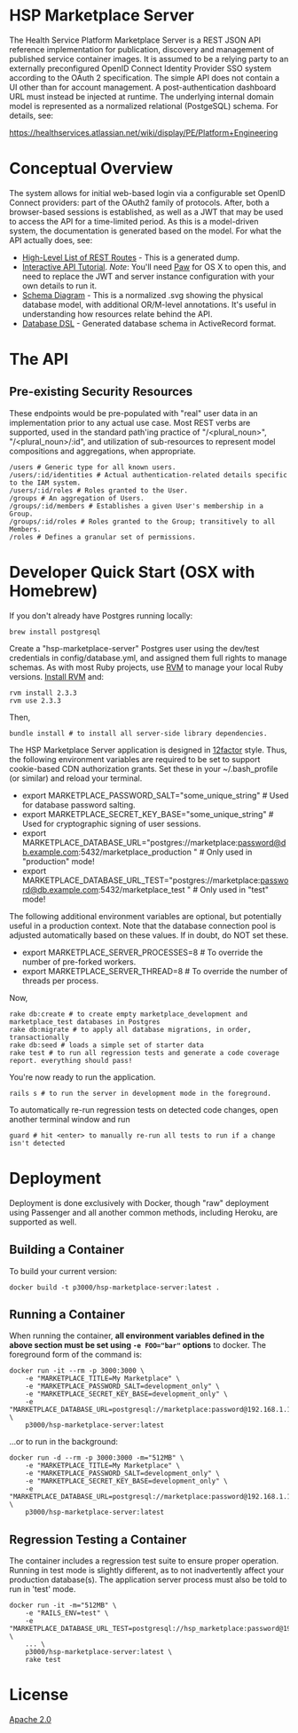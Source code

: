 # HSP Marketplace Server

The Health Service Platform Marketplace Server is a REST JSON API reference implementation for publication, discovery and management of published service container images. It is assumed to be a relying party to an externally preconfigured OpenID Connect Identity Provider SSO system according to the OAuth 2 specification. The simple API does not contain a UI other than for account management. A post-authentication dashboard URL must instead be injected at runtime. The underlying internal domain model is represented as a normalized relational (PostgeSQL) schema. For details, see:

https://healthservices.atlassian.net/wiki/display/PE/Platform+Engineering

# Conceptual Overview

The system allows for initial web-based login via a configurable set OpenID Connect providers: part of the OAuth2 family of protocols. After, both a browser-based sessions is established, as well as a JWT that may be used to access the API for a time-limited period. As this is a model-driven system, the documentation is generated based on the model. For what the API actually does, see:

* [High-Level List of REST Routes](https://github.com/preston/hsp-marketplace-server/blob/master/doc/routes.txt) - This is a generated dump.
* [Interactive API Tutorial](https://github.com/preston/hsp-marketplace-server/blob/master/doc/marketplace.paw). *Note*: You'll need [Paw](https://luckymarmot.com/paw) for OS X to open this, and need to replace the JWT and server instance configuration with your own details to run it.
* [Schema Diagram](https://github.com/preston/hsp-marketplace-server/blob/master/doc/models_complete.svg) - This is a normalized .svg showing the physical database model, with additional OR/M-level annotations. It's useful in understanding how resources relate behind the API.
* [Database DSL](https://github.com/preston/hsp-marketplace-server/blob/master/db/schema.rb) - Generated database schema in ActiveRecord format.

# The API

## Pre-existing Security Resources

These endpoints would be pre-populated with "real" user data in an implementation prior to any actual use case. Most REST verbs are supported, used in the standard path'ing practice of "/<plural_noun>", "/<plural_noun>/:id", and utilization of sub-resources to represent model compositions and aggregations, when appropriate.

	/users # Generic type for all known users.
	/users/:id/identities # Actual authentication-related details specific to the IAM system.
	/users/:id/roles # Roles granted to the User.
	/groups	# An aggregation of Users.
	/groups/:id/members # Establishes a given User's membership in a Group.
	/groups/:id/roles # Roles granted to the Group; transitively to all Members.
	/roles # Defines a granular set of permissions.

# Developer Quick Start (OSX with Homebrew)

If you don't already have Postgres running locally:

    brew install postgresql

Create a "hsp-marketplace-server" Postgres user using the dev/test credentials in config/database.yml, and assigned them full rights to manage schemas. As with most Ruby projects, use [RVM](https://rvm.io) to manage your local Ruby versions. [Install RVM](https://rvm.io) and:

	rvm install 2.3.3
	rvm use 2.3.3

Then,

	bundle install # to install all server-side library dependencies.

The HSP Marketplace Server application is designed in [12factor](http://12factor.net) style. Thus, the following environment variables are required to be set to support cookie-based CDN authorization grants. Set these in your ~/.bash_profile (or similar) and reload your terminal.

 * export MARKETPLACE\_PASSWORD\_SALT="some\_unique\_string" # Used for database password salting.
 * export MARKETPLACE\_SECRET\_KEY\_BASE="some\_unique\_string" # Used for cryptographic signing of user sessions.
 * export MARKETPLACE\_DATABASE\_URL="postgres://marketplace:password@db.example.com:5432/marketplace_production
" # Only used in "production" mode!
 * export MARKETPLACE\_DATABASE\_URL\_TEST="postgres://marketplace:password@db.example.com:5432/marketplace\_test
" # Only used in "test" mode!


The following additional environment variables are optional, but potentially useful in a production context. Note that the database connection pool is adjusted automatically based on these values. If in doubt, do NOT set these.

 * export MARKETPLACE\_SERVER\_PROCESSES=8 # To override the number of pre-forked workers.
 * export MARKETPLACE\_SERVER\_THREAD=8 # To override the number of threads per process.

Now,

	rake db:create # to create empty marketplace_development and marketplace_test databases in Postgres
	rake db:migrate # to apply all database migrations, in order, transactionally
	rake db:seed # loads a simple set of starter data
	rake test # to run all regression tests and generate a code coverage report. everything should pass!

You're now ready to run the application.

	rails s # to run the server in development mode in the foreground.

To automatically re-run regression tests on detected code changes, open another terminal window and run

	guard # hit <enter> to manually re-run all tests to run if a change isn't detected

# Deployment

Deployment is done exclusively with Docker, though "raw" deployment using Passenger and all another common methods, including Heroku, are supported as well.

## Building a Container

To build your current version:

	docker build -t p3000/hsp-marketplace-server:latest .

## Running a Container

When running the container, **all environment variables defined in the above section must be set using `-e FOO="bar"` options** to docker. The foreground form of the command is:

	docker run -it --rm -p 3000:3000 \
		-e "MARKETPLACE_TITLE=My Marketplace" \
		-e "MARKETPLACE_PASSWORD_SALT=development_only" \
		-e "MARKETPLACE_SECRET_KEY_BASE=development_only" \
		-e "MARKETPLACE_DATABASE_URL=postgresql://marketplace:password@192.168.1.115:5432/marketplace_development" \
		p3000/hsp-marketplace-server:latest

...or to run in the background:

	docker run -d --rm -p 3000:3000 -m="512MB" \
		-e "MARKETPLACE_TITLE=My Marketplace" \
		-e "MARKETPLACE_PASSWORD_SALT=development_only" \
		-e "MARKETPLACE_SECRET_KEY_BASE=development_only" \
		-e "MARKETPLACE_DATABASE_URL=postgresql://marketplace:password@192.168.1.103:5432/marketplace_development" \
		p3000/hsp-marketplace-server:latest

## Regression Testing a Container

The container includes a regression test suite to ensure proper operation. Running in test mode is slightly different, as to not inadvertently affect your production database(s). The application server process must also be told to run in 'test' mode.

	docker run -it -m="512MB" \
		-e "RAILS_ENV=test" \
		-e "MARKETPLACE_DATABASE_URL_TEST=postgresql://hsp_marketplace:password@192.168.1.103:5432/marketplace_test" \
		... \
		p3000/hsp-marketplace-server:latest \
		rake test


# License

[Apache 2.0](https://www.apache.org/licenses/LICENSE-2.0)
